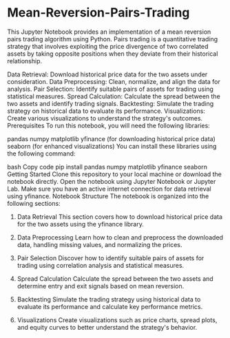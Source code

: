 # Mean-Reversion-Pairs-Trading

This Jupyter Notebook provides an implementation of a mean reversion pairs trading algorithm using Python. Pairs trading is a quantitative trading strategy that involves exploiting the price divergence of two correlated assets by taking opposite positions when they deviate from their historical relationship.


Data Retrieval: Download historical price data for the two assets under consideration.
Data Preprocessing: Clean, normalize, and align the data for analysis.
Pair Selection: Identify suitable pairs of assets for trading using statistical measures.
Spread Calculation: Calculate the spread between the two assets and identify trading signals.
Backtesting: Simulate the trading strategy on historical data to evaluate its performance.
Visualizations: Create various visualizations to understand the strategy's outcomes.
Prerequisites
To run this notebook, you will need the following libraries:

pandas
numpy
matplotlib
yfinance (for downloading historical price data)
seaborn (for enhanced visualizations)
You can install these libraries using the following command:

bash
Copy code
pip install pandas numpy matplotlib yfinance seaborn
Getting Started
Clone this repository to your local machine or download the notebook directly.
Open the notebook using Jupyter Notebook or Jupyter Lab.
Make sure you have an active internet connection for data retrieval using yfinance.
Notebook Structure
The notebook is organized into the following sections:

1. Data Retrieval
This section covers how to download historical price data for the two assets using the yfinance library.

2. Data Preprocessing
Learn how to clean and preprocess the downloaded data, handling missing values, and normalizing the prices.

3. Pair Selection
Discover how to identify suitable pairs of assets for trading using correlation analysis and statistical measures.

4. Spread Calculation
Calculate the spread between the two assets and determine entry and exit signals based on mean reversion.

5. Backtesting
Simulate the trading strategy using historical data to evaluate its performance and calculate key performance metrics.

6. Visualizations
Create visualizations such as price charts, spread plots, and equity curves to better understand the strategy's behavior.
